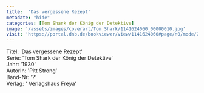 ```yaml
---
title:  'Das vergessene Rezept'
metadate: "hide"
categories: [Tom Shark der König der Detektive]
image: '/assets/images/coverart/Tom Shark/1141624060_00000010.jpg'
visit: 'https://portal.dnb.de/bookviewer/view/1141624060#page/n0/mode/2up'
---
```

Titel: 'Das vergessene Rezept' <br>
Serie: 'Tom Shark der König der Detektive' <br>
Jahr: '1930' <br>
AutorIn: 'Pitt Strong' <br>
Band-Nr: '?' <br>
Verlag: ' Verlagshaus Freya'
